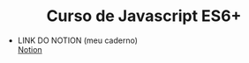 <h1 align="center">Curso de Javascript ES6+</h1>


 - LINK DO NOTION (meu caderno) <br>
 <a href="https://www.notion.so/Origamid-JavaScript-905f7da2fac64858b60e11b126021a25" target="_blank">Notion</a>
